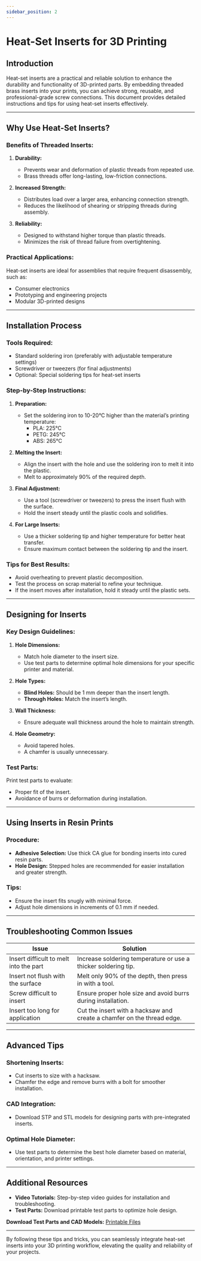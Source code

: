```yaml
---
sidebar_position: 2
---
```


# Heat-Set Inserts for 3D Printing

## Introduction
Heat-set inserts are a practical and reliable solution to enhance the durability and functionality of 3D-printed parts. By embedding threaded brass inserts into your prints, you can achieve strong, reusable, and professional-grade screw connections. This document provides detailed instructions and tips for using heat-set inserts effectively.

---

## Why Use Heat-Set Inserts?

### Benefits of Threaded Inserts:
1. **Durability:**
   - Prevents wear and deformation of plastic threads from repeated use.
   - Brass threads offer long-lasting, low-friction connections.

2. **Increased Strength:**
   - Distributes load over a larger area, enhancing connection strength.
   - Reduces the likelihood of shearing or stripping threads during assembly.

3. **Reliability:**
   - Designed to withstand higher torque than plastic threads.
   - Minimizes the risk of thread failure from overtightening.

### Practical Applications:
Heat-set inserts are ideal for assemblies that require frequent disassembly, such as:
- Consumer electronics
- Prototyping and engineering projects
- Modular 3D-printed designs

---

## Installation Process

### Tools Required:
- Standard soldering iron (preferably with adjustable temperature settings)
- Screwdriver or tweezers (for final adjustments)
- Optional: Special soldering tips for heat-set inserts

### Step-by-Step Instructions:
1. **Preparation:**
   - Set the soldering iron to 10-20°C higher than the material’s printing temperature:
     - PLA: 225°C
     - PETG: 245°C
     - ABS: 265°C

2. **Melting the Insert:**
   - Align the insert with the hole and use the soldering iron to melt it into the plastic.
   - Melt to approximately 90% of the required depth.

3. **Final Adjustment:**
   - Use a tool (screwdriver or tweezers) to press the insert flush with the surface.
   - Hold the insert steady until the plastic cools and solidifies.

4. **For Large Inserts:**
   - Use a thicker soldering tip and higher temperature for better heat transfer.
   - Ensure maximum contact between the soldering tip and the insert.

### Tips for Best Results:
- Avoid overheating to prevent plastic decomposition.
- Test the process on scrap material to refine your technique.
- If the insert moves after installation, hold it steady until the plastic sets.

---

## Designing for Inserts

### Key Design Guidelines:
1. **Hole Dimensions:**
   - Match hole diameter to the insert size.
   - Use test parts to determine optimal hole dimensions for your specific printer and material.

2. **Hole Types:**
   - **Blind Holes:** Should be 1 mm deeper than the insert length.
   - **Through Holes:** Match the insert’s length.

3. **Wall Thickness:**
   - Ensure adequate wall thickness around the hole to maintain strength.

4. **Hole Geometry:**
   - Avoid tapered holes.
   - A chamfer is usually unnecessary.

### Test Parts:
Print test parts to evaluate:
- Proper fit of the insert.
- Avoidance of burrs or deformation during installation.

---

## Using Inserts in Resin Prints

### Procedure:
- **Adhesive Selection:** Use thick CA glue for bonding inserts into cured resin parts.
- **Hole Design:** Stepped holes are recommended for easier installation and greater strength.

### Tips:
- Ensure the insert fits snugly with minimal force.
- Adjust hole dimensions in increments of 0.1 mm if needed.

---

## Troubleshooting Common Issues

| Issue                                      | Solution                                                                 |
|-------------------------------------------|--------------------------------------------------------------------------|
| Insert difficult to melt into the part    | Increase soldering temperature or use a thicker soldering tip.          |
| Insert not flush with the surface         | Melt only 90% of the depth, then press in with a tool.                   |
| Screw difficult to insert                 | Ensure proper hole size and avoid burrs during installation.            |
| Insert too long for application           | Cut the insert with a hacksaw and create a chamfer on the thread edge.  |

---

## Advanced Tips

### Shortening Inserts:
- Cut inserts to size with a hacksaw.
- Chamfer the edge and remove burrs with a bolt for smoother installation.

### CAD Integration:
- Download STP and STL models for designing parts with pre-integrated inserts.

### Optimal Hole Diameter:
- Use test parts to determine the best hole diameter based on material, orientation, and printer settings.

---

## Additional Resources
- **Video Tutorials:** Step-by-step video guides for installation and troubleshooting.
- **Test Parts:** Download printable test parts to optimize hole design.

**Download Test Parts and CAD Models:** [Printable Files](https://www.printables.com/model/482734-threaded-inserts-heat-set-inserts-by-cnc-kitchen)

---

By following these tips and tricks, you can seamlessly integrate heat-set inserts into your 3D printing workflow, elevating the quality and reliability of your projects.


